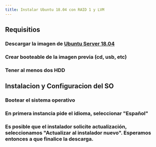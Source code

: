 ```yaml
---
title: Instalar Ubuntu 18.04 con RAID 1 y LVM
---
```


## Requisitios
### Descargar la imagen de [Ubuntu Server 18.04](https://releases.ubuntu.com/18.04/)
### Crear booteable de la imagen previa (cd, usb, etc)
### Tener al menos dos HDD
## Instalacion y Configuracion del SO
### Bootear el sistema operativo
### En primera instancia pide el idioma, seleccionar "**Español**"
### Es posible que el instalador solicite actualización, seleccionamos "**Actualizar al instalador nuevo**". Esperamos entonces a que finalice la descarga.
###
